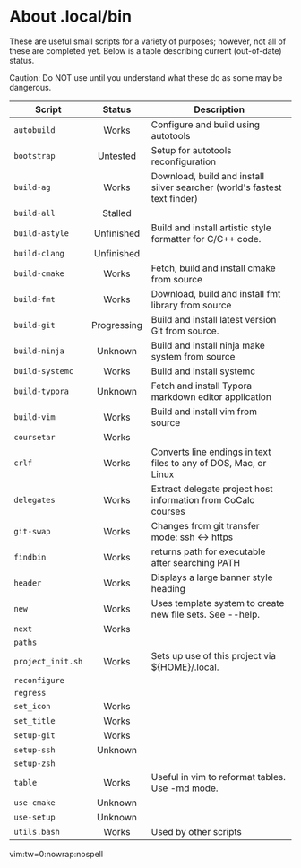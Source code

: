 About .local/bin
================

These are useful small scripts for a variety of purposes; however, not all of these are completed yet. Below is a table describing current (out-of-date) status.

Caution: Do NOT use until you understand what these do as some may be dangerous.

| Script            |   Status    | Description                                                  |
| ----------------- | :---------: | ------------------------------------------------------------ |
| `autobuild`       |    Works    | Configure and build using autotools                          |
| `bootstrap`       |  Untested   | Setup for autotools reconfiguration                          |
| `build-ag`        |    Works    | Download, build and install silver searcher (world's fastest text finder) |
| `build-all`       |   Stalled   |                                                              |
| `build-astyle`    | Unfinished  | Build and install artistic style formatter for C/C++ code.   |
| `build-clang`     | Unfinished  |                                                              |
| `build-cmake`     |    Works    | Fetch, build and install cmake from source                   |
| `build-fmt`       |    Works    | Download, build and install fmt library from source          |
| `build-git`       | Progressing | Build and install latest version Git from source.            |
| `build-ninja`     |   Unknown   | Build and install ninja make system from source              |
| `build-systemc`   |    Works    | Build and install systemc                                    |
| `build-typora`    |   Unknown   | Fetch and install Typora markdown editor application         |
| `build-vim`       |    Works    | Build and install vim from source                            |
| `coursetar`       |    Works    |                                                              |
| `crlf`            |    Works    | Converts line endings in text files to any of DOS, Mac, or Linux |
| `delegates`       |    Works    | Extract delegate project host information from CoCalc courses |
| `git-swap`        |    Works    | Changes from git transfer mode: ssh <-> https                |
| `findbin`         |    Works    | returns path for executable after searching PATH             |
| `header`          |    Works    | Displays a large banner style heading                        |
| `new`             |    Works    | Uses template system to create new file sets. See --help.    |
| `next`            |    Works    |                                                              |
| `paths`           |             |                                                              |
| `project_init.sh` |    Works    | Sets up use of this project via ${HOME}/.local.              |
| `reconfigure`     |             |                                                              |
| `regress`         |             |                                                              |
| `set_icon`        |    Works    |                                                              |
| `set_title`       |    Works    |                                                              |
| `setup-git`       |    Works    |                                                              |
| `setup-ssh`       |   Unknown   |                                                              |
| `setup-zsh`       |             |                                                              |
| `table`           |    Works    | Useful in vim to reformat tables. Use -md mode.              |
| `use-cmake`       |   Unknown   |                                                              |
| `use-setup`       |   Unknown   |                                                              |
| `utils.bash`      |    Works    | Used by other scripts                                        |

vim:tw=0:nowrap:nospell
